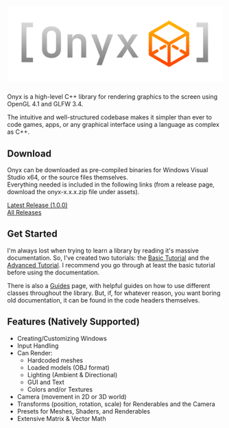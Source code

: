 # ![Onyx Logo](logo.png)
Onyx is a high-level C++ library for rendering graphics to the screen using OpenGL 4.1 and GLFW 3.4.  

The intuitive and well-structured codebase makes it simpler than ever to code games, apps, or any graphical interface using a language as complex as C++.  

## Download
Onyx can be downloaded as pre-compiled binaries for Windows Visual Studio x64, or the source files themselves.  
Everything needed is included in the following links (from a release page, download the onyx-x.x.x.zip file under assets).

[Latest Release (1.0.0)](https://github.com/jopo86/onyx/releases/tag/v1.0.0)  
[All Releases](https://github.com/jopo86/onyx/releases)  

## Get Started
I'm always lost when trying to learn a library by reading it's massive documentation. So, I've created two tutorials: the [Basic Tutorial](https://github.com/jopo86/onyx/wiki/Basic-Tutorial) and the [Advanced Tutorial](https://github.com/jopo86/onyx/wiki/Advanced-Tutorial). I recommend you go through at least the basic tutorial before using the documentation.  

There is also a [Guides](https://github.com/jopo86/onyx/wiki/guides) page, with helpful guides on how to use different classes throughout the library. But, if, for whatever reason, you want boring old documentation, it can be found in the code headers themselves.  

## Features (Natively Supported)
- Creating/Customizing Windows
- Input Handling
- Can Render:
  - Hardcoded meshes
  - Loaded models (OBJ format)
  - Lighting (Ambient & Directional)
  - GUI and Text
  - Colors and/or Textures
- Camera (movement in 2D or 3D world)
- Transforms (position, rotation, scale) for Renderables and the Camera
- Presets for Meshes, Shaders, and Renderables
- Extensive Matrix & Vector Math
